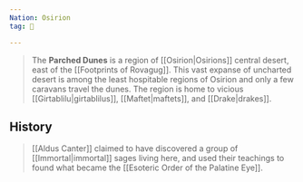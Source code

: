 ```yaml
---
Nation: Osirion
tag: 🌃

---
```


> The **Parched Dunes** is a region of [[Osirion|Osirions]] central desert, east of the [[Footprints of Rovagug]]. This vast expanse of uncharted desert is among the least hospitable regions of Osirion and only a few caravans travel the dunes. The region is home to vicious [[Girtablilu|girtablilus]], [[Maftet|maftets]], and [[Drake|drakes]].


## History

> [[Aldus Canter]] claimed to have discovered a group of [[Immortal|immortal]] sages living here, and used their teachings to found what became the [[Esoteric Order of the Palatine Eye]]. 








